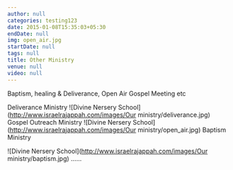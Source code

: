 ```yaml
---
author: null
categories: testing123
date: 2015-01-08T15:35:03+05:30
endDate: null
img: open_air.jpg
startDate: null
tags: null
title: Other Ministry
venue: null
video: null
---
```


Baptism, healing & Deliverance, Open Air Gospel Meeting etc
<!--more-->
Deliverance Ministry
![Divine Nersery School](http://www.israelrajappah.com/images/Our ministry/deliverance.jpg)
Gospel Outreach Ministry
![Divine Nersery School](http://www.israelrajappah.com/images/Our ministry/open_air.jpg)
Baptism Ministry

![Divine Nersery School](http://www.israelrajappah.com/images/Our ministry/baptism.jpg)
......